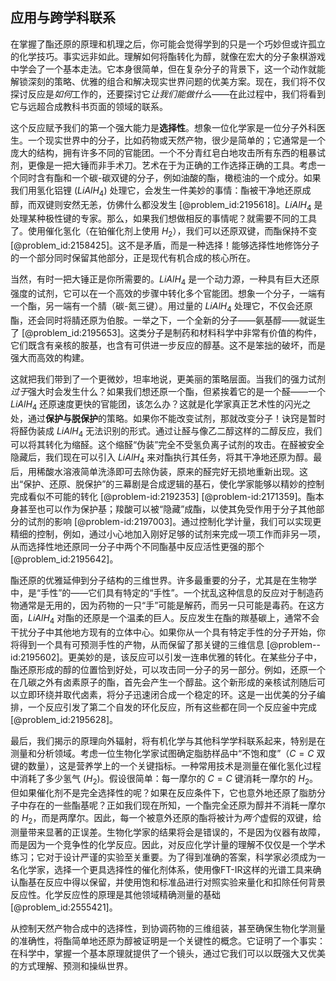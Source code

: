 ## 应用与跨学科联系

在掌握了酯还原的原理和机理之后，你可能会觉得学到的只是一个巧妙但或许孤立的化学技巧。事实远非如此。理解如何将酯转化为醇，就像在宏大的分子象棋游戏中学会了一个基本走法。它本身很简单，但在复杂分子的背景下，这一个动作就能解锁深刻的策略、优雅的组合和解决现实世界问题的优美方案。现在，我们将不仅探讨反应是*如何*工作的，还要探讨它*让我们能做什么*——在此过程中，我们将看到它与远超合成教科书页面的领域的联系。

这个反应赋予我们的第一个强大能力是**选择性**。想象一位化学家是一位分子外科医生。一个现实世界中的分子，比如药物或天然产物，很少是简单的；它通常是一个庞大的结构，拥有许多不同的官能团。一个不分青红皂白地攻击所有东西的粗暴试剂，更像是一把大锤而非手术刀。艺术在于为正确的工作选择正确的工具。考虑一个同时含有酯和一个碳-碳双键的分子，例如油酸的酯，橄榄油的一个成分。如果我们用氢化铝锂 ($LiAlH_{4}$) 处理它，会发生一件美妙的事情：酯被干净地还原成醇，而双键则安然无恙，仿佛什么都没发生 [@problem_id:2195618]。$LiAlH_{4}$ 是处理某种极性键的专家。那么，如果我们想做相反的事情呢？就需要不同的工具了。使用催化氢化（在铂催化剂上使用 $H_{2}$），我们可以还原双键，而酯保持不变 [@problem_id:2158425]。这不是矛盾，而是一种选择！能够选择性地修饰分子的一个部分同时保留其他部分，正是现代有机合成的核心所在。

当然，有时一把大锤正是你所需要的。$LiAlH_{4}$ 是一个动力源，一种具有巨大还原强度的试剂，它可以在一个高效的步骤中转化多个官能团。想象一个分子，一端有一个酯，另一端有一个腈（碳-氮三键）。用过量的 $LiAlH_{4}$ 处理它，不仅会还原酯，还会同时将腈还原为伯胺。一举之下，一个全新的分子——氨基醇——就诞生了 [@problem_id:2195653]。这类分子是制药和材料科学中非常有价值的构件，它们既含有亲核的胺基，也含有可供进一步反应的醇基。这不是笨拙的破坏，而是强大而高效的构建。

这就把我们带到了一个更微妙，坦率地说，更美丽的策略层面。当我们的强力试剂*过于*强大时会发生什么？如果我们想还原一个酯，但紧挨着它的是一个醛——一个 $LiAlH_{4}$ 还原速度更快的官能团，该怎么办？这就是化学家真正艺术性的闪光之处，通过**保护与脱保护**的策略。如果你不能改变试剂，那就改变分子！诀窍是暂时将醛伪装成 $LiAlH_{4}$ 无法识别的形式。通过让醛与像乙二醇这样的二醇反应，我们可以将其转化为缩醛。这个缩醛“伪装”完全不受氢负离子试剂的攻击。在醛被安全隐藏后，我们现在可以引入 $LiAlH_{4}$ 来对酯执行其任务，将其干净地还原为醇。最后，用稀酸水溶液简单洗涤即可去除伪装，原来的醛完好无损地重新出现。这出“保护、还原、脱保护”的三幕剧是合成逻辑的基石，使化学家能够以精妙的控制完成看似不可能的转化 [@problem-id:2192353] [@problem-id:2171359]。酯本身甚至也可以作为保护基；羧酸可以被“隐藏”成酯，以使其免受作用于分子其他部分的试剂的影响 [@problem-id:2197003]。通过控制化学计量，我们可以实现更精细的控制，例如，通过小心地加入刚好足够的试剂来完成一项工作而非另一项，从而选择性地还原同一分子中两个不同酯基中反应活性更强的那个 [@problem_id:2195642]。

酯还原的优雅延伸到分子结构的三维世界。许多最重要的分子，尤其是在生物学中，是“手性”的——它们具有特定的“手性”。一个扰乱这种信息的反应对于制造药物通常是无用的，因为药物的一只“手”可能是解药，而另一只可能是毒药。在这方面，$LiAlH_{4}$ 对酯的还原是一个温柔的巨人。反应发生在酯的羰基碳上，通常不会干扰分子中其他地方现有的立体中心。如果你从一个具有特定手性的分子开始，你将得到一个具有可预测手性的产物，从而保留了那关键的三维信息 [@problem--id:2195602]。更美妙的是，该反应可以引发一连串优雅的转化。在某些分子中，酯还原形成的醇的位置恰到好处，可以攻击同一分子的另一部分。例如，还原一个在几碳之外有卤素原子的酯，首先会产生一个醇盐。这个新形成的亲核试剂随后可以立即环绕并取代卤素，将分子迅速闭合成一个稳定的环。这是一出优美的分子编排，一个反应引发了第二个自发的环化反应，所有这些都在同一个反应釜中完成 [@problem_id:2195628]。

最后，我们揭示的原理向外辐射，将有机化学与其他科学学科联系起来，特别是在测量和分析领域。考虑一位生物化学家试图确定脂肪样品中“不饱和度”（$C{=}C$ 双键的数量），这是营养学上的一个关键指标。一种常用技术是测量在催化氢化过程中消耗了多少氢气 ($H_{2}$)。假设很简单：每一摩尔的 $C{=}C$ 键消耗一摩尔的 $H_{2}$。但如果催化剂不是完全选择性的呢？如果在反应条件下，它也意外地还原了脂肪分子中存在的一些酯基呢？正如我们现在所知，一个酯完全还原为醇并不消耗一摩尔的 $H_{2}$，而是两摩尔。因此，每一个被意外还原的酯将被计为*两个*虚假的双键，给测量带来显著的正误差。生物化学家的结果将会是错误的，不是因为仪器有故障，而是因为一个竞争性的化学反应。因此，对反应化学计量的理解不仅仅是一个学术练习；它对于设计严谨的实验至关重要。为了得到准确的答案，科学家必须成为一名化学家，选择一个更具选择性的催化剂体系，使用像FT-IR这样的光谱工具来确认酯基在反应中得以保留，并使用饱和标准品进行对照实验来量化和扣除任何背景反应性。化学反应性的原理是其他领域精确测量的基础 [@problem_id:2555421]。

从控制天然产物合成中的选择性，到协调药物的三维组装，甚至确保生物化学测量的准确性，将酯简单地还原为醇被证明是一个关键性的概念。它证明了一个事实：在科学中，掌握一个基本原理就提供了一个镜头，通过它我们可以以既强大又优美的方式理解、预测和操纵世界。